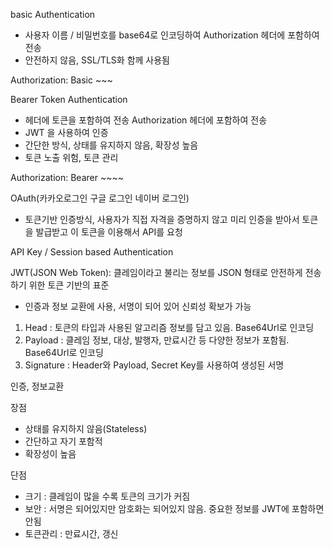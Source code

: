 basic Authentication
- 사용자 이름 / 비밀번호를 base64로 인코딩하여 Authorization 헤더에 포함하여 전송
- 안전하지 않음, SSL/TLS화 함께 사용됨

Authorization: Basic ~~~

Bearer Token Authentication
- 헤더에 토큰을 포함하여 전송 Authorization 헤더에 포함하여 전송
- JWT 을 사용하여 인증
- 간단한 방식, 상태를 유지하지 않음, 확장성 높음
- 토큰 노출 위험, 토큰 관리

Authorization: Bearer ~~~~

OAuth(카카오로그인 구글 로그인 네이버 로그인)
- 토큰기반 인증방식, 사용자가 직접 자격을 증명하지 않고 미리 인증을 받아서 토큰을 발급받고 이 토큰을 이용해서 API를 요청

API Key / Session based Authentication

JWT(JSON Web Token): 클레임이라고 불리는 정보를 JSON 형태로 안전하게 전송하기 위한 토큰 기반의 표준
- 인증과 정보 교환에 사용, 서명이 되어 있어 신뢰성 확보가 가능

1. Head : 토큰의 타입과 사용된 알고리즘 정보를 담고 있음. Base64Url로 인코딩
2. Payload : 클레임 정보, 대상, 발행자, 만료시간 등 다양한 정보가 포함됨. Base64Url로 인코딩
3. Signature : Header와 Payload, Secret Key를 사용하여 생성된 서명

인증, 정보교환

장점
- 상태를 유지하지 않음(Stateless)
- 간단하고 자기 포함적
- 확장성이 높음

단점
- 크기 : 클레임이 많을 수록 토큰의 크기가 커짐
- 보안 : 서명은 되어있지만 암호화는 되어있지 않음. 중요한 정보를 JWT에 포함하면 안됨
- 토큰관리 : 만료시간, 갱신